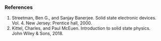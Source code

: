 ### References

1. Streetman, Ben G., and Sanjay Banerjee. Solid state electronic devices. Vol. 4.
   New Jersey: Prentice hall, 2000.
2. Kittel, Charles, and Paul McEuen. Introduction to solid state physics. John Wiley
   &amp; Sons, 2018.
